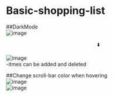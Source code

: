 # Basic-shopping-list
 
 ##DarkMode<br/>
 ![image](https://github.com/SangwonL22/Basic-shopping-list/assets/139116831/e152bdae-d1ba-4e84-a2ae-942a04fd7ecf)<br/>
 <div align="center">⬇️</div>
 
![image](https://github.com/SangwonL22/Basic-shopping-list/assets/139116831/8a1fe1d9-8c49-47a0-a136-e2303b5a3ce1)<br/>
-itmes can be added and deleted<br/>

##Change scroll-bar color when hovering<br/>
![image](https://github.com/SangwonL22/Basic-shopping-list/assets/139116831/4910ed2e-7c89-4952-b6ca-f1296bad727c)<br/>
![image](https://github.com/SangwonL22/Basic-shopping-list/assets/139116831/74701765-f682-48b3-96fc-c90c4ffb1276)
